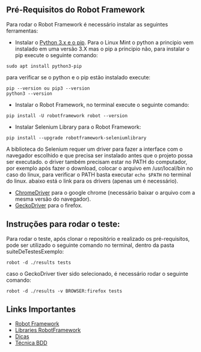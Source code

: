 
## Pré-Requisitos do Robot Framework
Para rodar o Robot Framework é necessário instalar as seguintes ferramentas:

- Instalar o [Python 3.x e o pip](https://www.python.org/downloads/).
Para o Linux Mint o python a principio vem instalado em uma versão 3.X mas o pip a principio não, para instalar o pip execute o seguinte comando:
```
sudo apt install python3-pip
```
para verificar se o python e o pip estão instalado execute:
```
pip --version ou pip3 --version
python3 --version

```
- Instalar o Robot Framework, no terminal execute o seguinte comando: 
```
pip install -U robotframework robot --version
```
- Instalar Selenium Library para o Robot Framework:
```
pip install --upgrade robotframework-seleniumlibrary
```
A biblioteca do Selenium requer um driver para fazer a interface com o navegador escolhido e que precisa ser instalado antes que o projeto possa ser executado. o driver também precisam estar no PATH do computador, por exemplo após fazer o download, colocar o arquivo em /usr/local/bin no caso do linux, para verificar o PATH basta executar ``` echo $PATH ``` no terminal do linux. abaixo está o link para os drivers (apenas um é necessário).
- [ChromeDriver](https://chromedriver.chromium.org/downloads) para o google chrome (necessário baixar o arquivo com a mesma versão do navegador).
- [GeckoDriver](https://github.com/mozilla/geckodriver/releases) para o firefox.

## Instruções para rodar o teste:
Para rodar o teste, após clonar o repositório e realizado os pré-requisitos, pode ser utilizado o seguinte comando no terminal, dentro da pasta suiteDeTestesExemplo:
```
robot -d ./results tests 
```
caso o GeckoDriver tiver sido selecionado, é necessário rodar o seguinte comando:
```
robot -d ./results -v BROWSER:firefox tests
```

## Links Importantes
- [Robot Framework](https://robotframework.org/#libraries)
- [Libraries RobotFramework](https://robotframework.org/#libraries)
- [Dicas](http://robotizandotestes.blogspot.com/)
- [Técnica BDD](https://www.primecontrol.com.br/bdd-e-muito-mais-do-que-casos-de-testes/)

